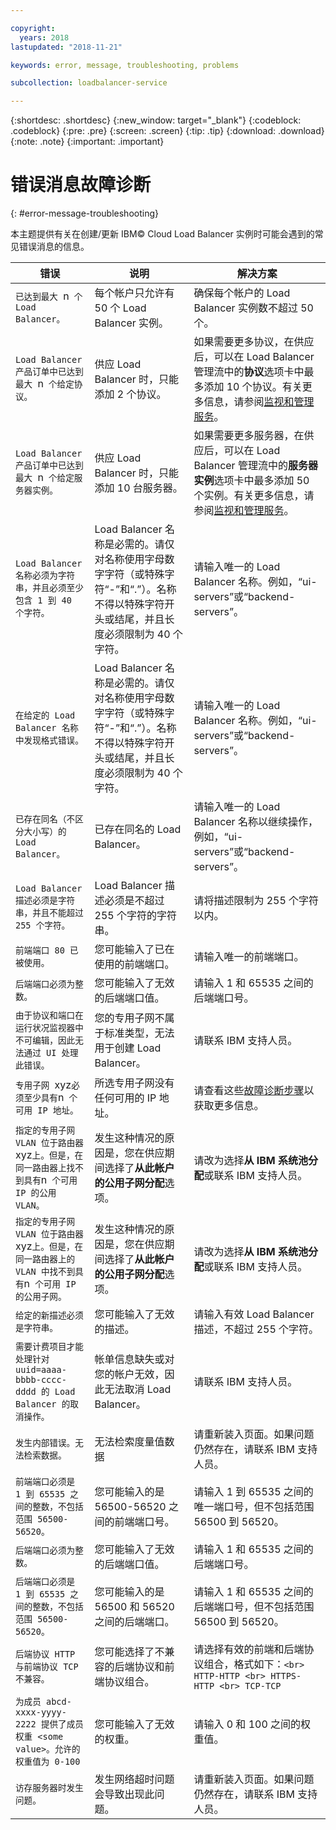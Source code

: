 ```yaml
---

copyright:
  years: 2018
lastupdated: "2018-11-21"

keywords: error, message, troubleshooting, problems

subcollection: loadbalancer-service

---
```


{:shortdesc: .shortdesc}
{:new_window: target="_blank"}
{:codeblock: .codeblock}
{:pre: .pre}
{:screen: .screen}
{:tip: .tip}
{:download: .download}
{:note: .note}
{:important: .important}

# 错误消息故障诊断
{: #error-message-troubleshooting}

本主题提供有关在创建/更新 IBM© Cloud Load Balancer 实例时可能会遇到的常见错误消息的信息。

|错误|说明|解决方案|
| ------------- | ------------- | ----- |
|`已达到最大 `n` 个 Load Balancer。`|每个帐户只允许有 50 个 Load Balancer 实例。|确保每个帐户的 Load Balancer 实例数不超过 50 个。|
|`Load Balancer 产品订单中已达到最大 `n` 个给定协议。`|供应 Load Balancer 时，只能添加 2 个协议。|如果需要更多协议，在供应后，可以在 Load Balancer 管理流中的**协议**选项卡中最多添加 10 个协议。有关更多信息，请参阅[监视和管理服务](/docs/infrastructure/loadbalancer-service?topic=loadbalancer-service-monitoring-and-managing-your-service)。|
|`Load Balancer 产品订单中已达到最大 `n` 个给定服务器实例。`|供应 Load Balancer 时，只能添加 10 台服务器。|如果需要更多服务器，在供应后，可以在 Load Balancer 管理流中的**服务器实例**选项卡中最多添加 50 个实例。有关更多信息，请参阅[监视和管理服务](/docs/infrastructure/loadbalancer-service?topic=loadbalancer-service-monitoring-and-managing-your-service)。|
|`Load Balancer 名称必须为字符串，并且必须至少包含 1 到 40 个字符。`|Load Balancer 名称是必需的。请仅对名称使用字母数字字符（或特殊字符“-”和“.”）。名称不得以特殊字符开头或结尾，并且长度必须限制为 40 个字符。|请输入唯一的 Load Balancer 名称。例如，“ui-servers”或“backend-servers”。|
|`在给定的 Load Balancer 名称中发现格式错误。`|Load Balancer 名称是必需的。请仅对名称使用字母数字字符（或特殊字符“-”和“.”）。名称不得以特殊字符开头或结尾，并且长度必须限制为 40 个字符。|请输入唯一的 Load Balancer 名称。例如，“ui-servers”或“backend-servers”。|
|`已存在同名（不区分大小写）的 Load Balancer。`|已存在同名的 Load Balancer。|请输入唯一的 Load Balancer 名称以继续操作，例如，“ui-servers”或“backend-servers”。|
|`Load Balancer 描述必须是字符串，并且不能超过 255 个字符。`|Load Balancer 描述必须是不超过 255 个字符的字符串。|请将描述限制为 255 个字符以内。|
|`前端端口 80 已被使用。`|您可能输入了已在使用的前端端口。|请输入唯一的前端端口。|
|`后端端口必须为整数。`|您可能输入了无效的后端端口值。|请输入 1 和 65535 之间的后端端口号。|
|`由于协议和端口在运行状况监视器中不可编辑，因此无法通过 UI 处理此错误。`|您的专用子网不属于标准类型，无法用于创建 Load Balancer。|请联系 IBM 支持人员。|
|`专用子网 `xyz` 必须至少具有 `n` 个可用 IP 地址。`|所选专用子网没有任何可用的 IP 地址。|请查看这些[故障诊断步骤](/docs/infrastructure/loadbalancer-service?topic=loadbalancer-service-load-balancer-provisioning-troubleshooting)以获取更多信息。|
|`指定的专用子网 VLAN 位于路由器 `xyz` 上。但是，在同一路由器上找不到具有 `n` 个可用 IP 的公用 VLAN。`|发生这种情况的原因是，您在供应期间选择了**从此帐户的公用子网分配**选项。|请改为选择**从 IBM 系统池分配**或联系 IBM 支持人员。|
|`指定的专用子网 VLAN 位于路由器 `xyz` 上。但是，在同一路由器上的 VLAN 中找不到具有 `n` 个可用 IP 的公用子网。`|发生这种情况的原因是，您在供应期间选择了**从此帐户的公用子网分配**选项。|请改为选择**从 IBM 系统池分配**或联系 IBM 支持人员。|
|`给定的新描述必须是字符串。`|您可能输入了无效的描述。|请输入有效 Load Balancer 描述，不超过 255 个字符。|
|`需要计费项目才能处理针对 uuid=aaaa-bbbb-cccc-dddd 的 Load Balancer 的取消操作。`|帐单信息缺失或对您的帐户无效，因此无法取消 Load Balancer。|请联系 IBM 支持人员。|
|`发生内部错误。无法检索数据。`|无法检索度量值数据|请重新装入页面。如果问题仍然存在，请联系 IBM 支持人员。|
|`前端端口必须是 1 到 65535 之间的整数，不包括范围 56500-56520。`|您可能输入的是 56500-56520 之间的前端端口号。|请输入 1 到 65535 之间的唯一端口号，但不包括范围 56500 到 56520。|
|`后端端口必须为整数。`|您可能输入了无效的后端端口值。|请输入 1 和 65535 之间的后端端口号。|
|`后端端口必须是 1 到 65535 之间的整数，不包括范围 56500-56520。`|您可能输入的是 56500 和 56520 之间的后端端口。|请输入 1 和 65535 之间的后端端口号，但不包括范围 56500 到 56520。|
|`后端协议 HTTP 与前端协议 TCP 不兼容。`|您可能选择了不兼容的后端协议和前端协议组合。|请选择有效的前端和后端协议组合，格式如下：`<br> HTTP-HTTP <br> HTTPS-HTTP <br> TCP-TCP` |
|`为成员 abcd-xxxx-yyyy-2222 提供了成员权重 <some value>。允许的权重值为 0-100`|您可能输入了无效的权重。|请输入 0 和 100 之间的权重值。|
|`访存服务器时发生问题。`|发生网络超时问题会导致出现此问题。|请重新装入页面。如果问题仍然存在，请联系 IBM 支持人员。|
